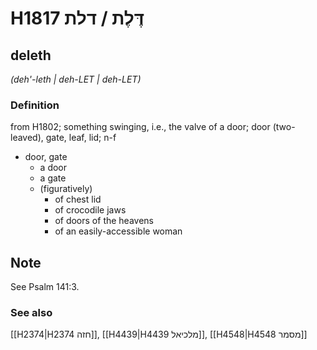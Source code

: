 # H1817 דֶּלֶת / דלת

## deleth

_(deh'-leth | deh-LET | deh-LET)_

### Definition

from H1802; something swinging, i.e., the valve of a door; door (two-leaved), gate, leaf, lid; n-f

- door, gate
  - a door
  - a gate
  - (figuratively)
    - of chest lid
    - of crocodile jaws
    - of doors of the heavens
    - of an easily-accessible woman

## Note

See Psalm 141:3.

### See also

[[H2374|H2374 חזה]], [[H4439|H4439 מלכיאל]], [[H4548|H4548 מסמר]]
